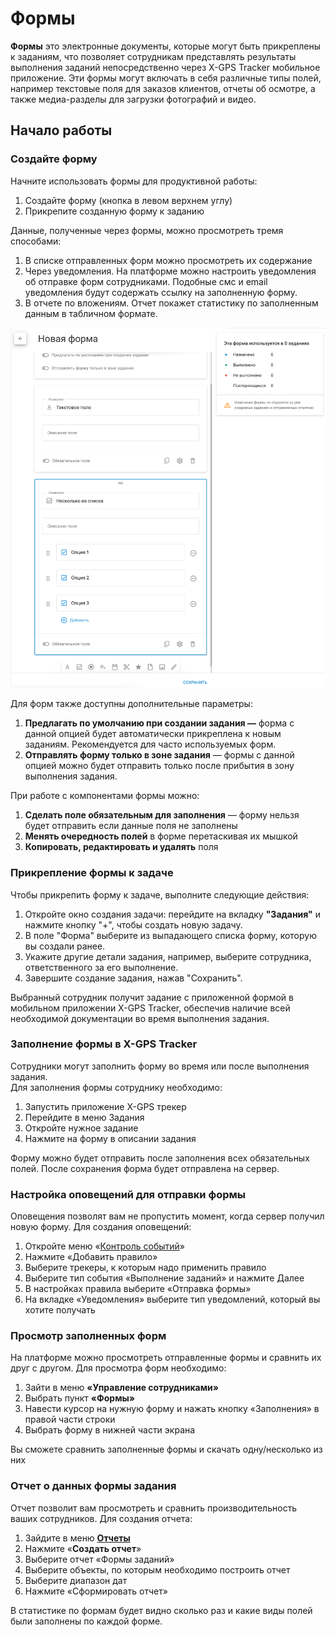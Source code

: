 # Формы

**Формы** это электронные документы, которые могут быть прикреплены к заданиям, что позволяет сотрудникам представлять результаты выполнения заданий непосредственно через X-GPS Tracker мобильное приложение. Эти формы могут включать в себя различные типы полей, например текстовые поля для заказов клиентов, отчеты об осмотре, а также медиа-разделы для загрузки фотографий и видео.

## Начало работы

### Создайте форму

Начните использовать формы для продуктивной работы:

1. Создайте форму (кнопка в левом верхнем углу)
2. Прикрепите созданную форму к заданию

Данные, полученные через формы, можно просмотреть тремя способами:

1. В списке отправленных форм можно просмотреть их содержание
2. Через уведомления. На платформе можно настроить уведомления об отправке форм сотрудниками. Подобные смс и email уведомления будут содержать ссылку на заполненную форму.
3. В отчете по вложениям. Отчет покажет статистику по заполненным данным в табличном формате.

![image-20241101-095143.png](attachments/image-20241101-095143.png)

Для форм также доступны дополнительные параметры:

1. **Предлагать по умолчанию при создании задания —** форма с данной опцией будет автоматически прикреплена к новым заданиям. Рекомендуется для часто используемых форм.
2. **Отправлять форму только в зоне задания** — формы с данной опцией можно будет отправить только после прибытия в зону выполнения задания.

При работе с компонентами формы можно:

1. **Сделать поле обязательным для заполнения** — форму нельзя будет отправить если данные поля не заполнены
2. **Менять очередность полей** в форме перетаскивая их мышкой
3. **Копировать, редактировать и удалять** поля

### Прикрепление формы к задаче

Чтобы прикрепить форму к задаче, выполните следующие действия:

1. Откройте окно создания задачи: перейдите на вкладку **"Задания"** и нажмите кнопку "+", чтобы создать новую задачу.
2. В поле "Форма" выберите из выпадающего списка форму, которую вы создали ранее.
3. Укажите другие детали задания, например, выберите сотрудника, ответственного за его выполнение.
4. Завершите создание задания, нажав "Сохранить".

Выбранный сотрудник получит задание с приложенной формой в мобильном приложении X-GPS Tracker, обеспечив наличие всей необходимой документации во время выполнения задания.

### Заполнение формы в X-GPS Tracker

Сотрудники могут заполнить форму во время или после выполнения задания.  
Для заполнения формы сотруднику необходимо:

1. Запустить приложение X-GPS трекер
2. Перейдите в меню Задания
3. Откройте нужное задание
4. Нажмите на форму в описании задания

Форму можно будет отправить после заполнения всех обязательных полей. После сохранения форма будет отправлена на сервер.

### Настройка оповещений для отправки формы

Оповещения позволят вам не пропустить момент, когда сервер получил новую форму. Для создания оповещений:

1. Откройте меню «[Контроль событий](../../page-9a1088a8-3f94-42c4-bd43-594ecc4bcfa7/page-212220d8-a955-4a81-854a-cd8330e09a79.md)»
2. Нажмите «Добавить правило»
3. Выберите трекеры, к которым надо применить правило
4. Выберите тип события «Выполнение заданий» и нажмите Далее
5. В настройках правила выберите «Отправка формы»
6. На вкладке «Уведомления» выберите тип уведомлений, который вы хотите получать

### Просмотр заполненных форм

На платформе можно просмотреть отправленные формы и сравнить их друг с другом. Для просмотра форм необходимо:

1. Зайти в меню **«Управление сотрудниками»**
2. Выбрать пункт **«Формы»**
3. Навести курсор на нужную форму и нажать кнопку «Заполнения» в правой части строки
4. Выбрать форму в нижней части экрана

Вы сможете сравнить заполненные формы и скачать одну/несколько из них

### Отчет о данных формы задания

Отчет позволит вам просмотреть и сравнить производительность ваших сотрудников. Для создания отчета:

1. Зайдите в меню [**Отчеты**](../../page-8f439f39-d9f5-4cd4-a2b6-84fca5a3a205/page-9277016f-0f5e-4379-8172-ae2beff61fad.md)
2. Нажмите «**Создать отчет**»
3. Выберите отчет «Формы заданий»
4. Выберите объекты, по которым необходимо построить отчет
5. Выберите диапазон дат
6. Нажмите «Сформировать отчет»

В статистике по формам будет видно сколько раз и какие виды полей были заполнены по каждой форме.